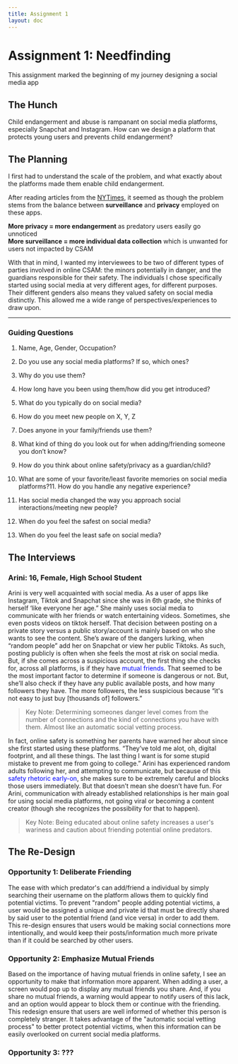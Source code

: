 ```yaml
---
title: Assignment 1
layout: doc
---
```


# Assignment 1: Needfinding #

This assignment marked the beginning of my journey designing a social media app

## The Hunch ##
Child endangerment and abuse is rampanant on social media platforms, especially Snapchat and Instagram. How can we design a platform that protects young users and prevents child endangerment?

## The Planning ##
I first had to understand the scale of the problem, and what exactly about the platforms made them enable child endangerment.

After reading articles from the [NYTimes](https://www.nytimes.com/interactive/2019/09/28/us/child-sex-abuse.html), it seemed as though the problem stems from the balance between **surveillance** and **privacy** employed on these apps. 

**More privacy = more endangerment** as predatory users easily go unnoticed<br>
**More surveillance = more individual data collection** which is unwanted for users not impacted by CSAM

With that in mind, I wanted my interviewees to be two of different types of parties involved in online CSAM: the minors potentially in danger, and the guardians responsible for their safety. The individuals I chose specifically started using social media at very different ages, for different purposes. Their different genders also means they valued safety on social media distinctly. This allowed me a wide range of perspectives/experiences to draw upon.  

---

### Guiding Questions ###
1. Name, Age, Gender, Occupation?
2. Do you use any social media platforms? If so, which ones?
3. Why do you use them?
4. How long have you been using them/how did you get introduced?

5. What do you typically do on social media?
6. How do you meet new people on X, Y, Z
7. Does anyone in your family/friends use them? 
8. What kind of thing do you look out for when adding/friending someone you don’t know?
9. How do you think about online safety/privacy as a guardian/child?

10. What are some of your favorite/least favorite memories on social media platforms?11. How do you handle any negative experience?
12. Has social media changed the way you approach social interactions/meeting new people?
13. When do you feel the safest on social media? 
14. When do you feel the least safe on social media?

## The Interviews ##

### Arini: 16, Female, High School Student ###
Arini is very well acquainted with social media. As a user of apps like Instagram, Tiktok and Snapchat since she was in 6th grade, she thinks of herself ‘like everyone her age.” She mainly uses social media to communicate with her friends or watch entertaining videos. Sometimes, she even posts videos on tiktok herself. That decision between posting on a private story versus a public story/account is mainly based on who she wants to see the content. She’s aware of the dangers lurking, when “random people” add her on Snapchat or view her public Tiktoks. As such, posting publicly is often when she feels the most at risk on social media. But, if she comes across a suspicious account, the first thing she checks for, across all platforms, is if they have <font color="blue">mutual friends</font>. That seemed to be the most important factor to determine if someone is dangerous or not. But, she’ll also check if they have any public available posts, and how many followers they have. The more followers, the less suspicious because “it's not easy to just buy [thousands of] followers.” 

> Key Note: Determining someones danger level comes from the number of connections and the kind of connections you have with them. Almost like an automatic social vetting process. 

In fact, online safety is something her parents have warned her about since she first started using these platforms. “They’ve told me alot, oh, digital footprint, and all these things. The last thing I want is for some stupid mistake to prevent me from going to college.” Arini has experienced random adults following her, and attempting to communicate, but because of this <font color="blue">safety rhetoric early-on</font>, she makes sure to be extremely careful and blocks those users immediately. But that doesn’t mean she doesn’t have fun. For Arini, communication with already established relationships is her main goal for using social media platforms, not going viral or becoming a content creator (though she recognizes the possibility for that to happen). 

> Key Note: Being educated about online safety increases a user's wariness and caution about friending potential online predators.

## The Re-Design ##
### Opportunity 1: Deliberate Friending ###
The ease with which predator's can add/friend a individual by simply searching their username on the platform allows them to quickly find potential victims. To prevent "random" people adding potential victims, a user would be assigned a unique and private id that must be directly shared by said user to the potential friend (and vice versa) in order to add them. This re-design ensures that users would be making social connections more intentionally, and would keep their posts/information much more private than if it could be searched by other users. 

### Opportunity 2: Emphasize Mutual Friends ###
Based on the importance of having mutual friends in online safety, I see an opportunity to make that information more apparent. When adding a user, a screen would pop up to display any mutual friends you share. And, if you share no mutual friends, a warning would appear to notify users of this lack, and an option would appear to block them or continue with the friending. This redesign ensure that users are well informed of whether this person is completely stranger. It takes advantage of the "automatic social vetting process" to better protect potential victims, when this information can be easily overlooked on current social media platforms.

### Opportunity 3: ??? ###